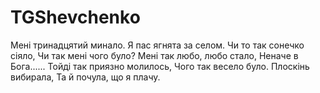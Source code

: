 # TGShevchenko

Мені тринадцятий минало.
Я пас ягнята за селом.
Чи то так сонечко сіяло,
Чи так мені чого було?
Мені так любо, любо стало,
Неначе в Бога......
Тойді так приязно молилось,
Чого так весело було.
Плоскінь вибирала,
Та й почула, що я плачу.